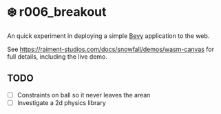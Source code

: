 # ❄️ r006_breakout

An quick experiment in deploying a simple [Bevy](https://bevyengine.org) application to the web.

See https://raiment-studios.com/docs/snowfall/demos/wasm-canvas for full details, including the live demo.

## TODO

-   [ ] Constraints on ball so it never leaves the arean
-   [ ] Investigate a 2d physics library
